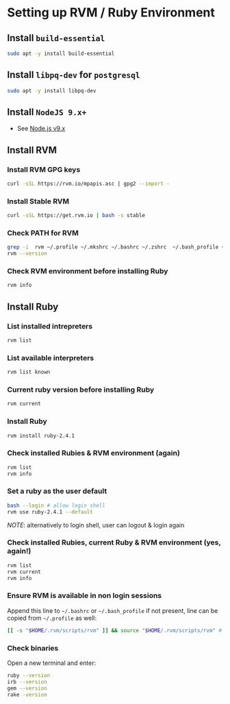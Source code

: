 # Setting up RVM / Ruby Environment

## Install `build-essential`
```bash
sudo apt -y install build-essential
```

## Install `libpq-dev` for `postgresql`
```bash
sudo apt -y install libpq-dev
```

## Install `NodeJS 9.x+`
- See [Node.js v9.x](https://github.com/nodesource/distributions#installation-instructions) 

## Install RVM

### Install RVM GPG keys
```bash
curl -sSL https://rvm.io/mpapis.asc | gpg2 --import -
```

### Install Stable RVM
```bash
curl -sSL https://get.rvm.io | bash -s stable
```

### Check PATH for RVM 
```bash
grep -i  rvm ~/.profile ~/.mkshrc ~/.bashrc ~/.zshrc  ~/.bash_profile ~/.zlogin
rvm --version
```

### Check RVM environment before installing Ruby
```bash
rvm info
```

## Install Ruby

### List installed intrepreters
```bash
rvm list
```

### List available interpreters
```bash
rvm list known
```

### Current ruby version before installing Ruby
```bash
rvm current
```

### Install Ruby
```bash
rvm install ruby-2.4.1
```

### Check installed Rubies & RVM environment (again)
```bash
rvm list
rvm info
```

### Set a ruby as the user default
```bash
bash --login # allow login shell
rvm use ruby-2.4.1 --default
```

*NOTE*: alternatively to login shell, user can logout & login again

### Check installed Rubies, current Ruby & RVM environment (yes, again!)

```bash
rvm list
rvm current
rvm info
```

### Ensure RVM is available in non login sessions
Append this line to `~/.bashrc` or `~/.bash_profile` if not present, line can be copied from `~/.profile` as well:
```bash
[[ -s "$HOME/.rvm/scripts/rvm" ]] && source "$HOME/.rvm/scripts/rvm" # Load RVM into a shell session *as a function*
```

### Check binaries
Open a new terminal and enter:
```bash
ruby --version
irb --version
gem --version
rake -version
```
